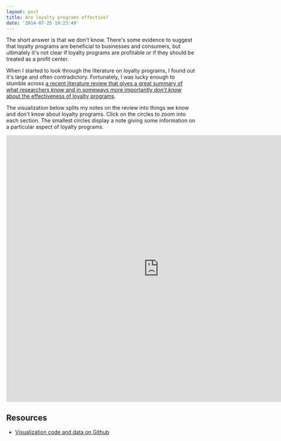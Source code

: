 ```yaml
---
layout: post
title: Are loyalty programs effective?
date: '2014-07-25 19:23:49'
---
```


The short answer is that we don't know. There's some evidence to suggest that loyalty programs are beneficial to businesses and consumers, but ultimately it's not clear if loyalty programs are profitable or if they should be treated as a profit center.

When I started to look through the literature on loyalty programs, I found out it's large and often contradictory. Fortunately, I was lucky enough to stumble across [a recent literature review that gives a great summary of what researchers *know* and in someways more importantly *don't know* about the effectiveness of loyalty programs](http://onlinelibrary.wiley.com/doi/10.1111/j.1468-2370.2011.00314.x/abstract;jsessionid=AD53CCD977CDBE5AF118B4AB2C679B8B.f01t03?deniedAccessCustomisedMessage=&userIsAuthenticated=false).

The visualization below splits my notes on the review into things we know and don't know about loyalty programs. Click on the circles to zoom into each section. The smallest circles display a note giving some information on a particular aspect of loyalty programs.

<iframe style="width: 809px;
height: 709px;
border: 1px solid #DEDEDE;"
src="https://richshaw.github.io/loyaltyprogrammes/" marginwidth="0" marginheight="0" scrolling="no"></iframe>

## Resources

* [Visualization code and data on Github](https://github.com/richshaw/loyaltyprogrammes)